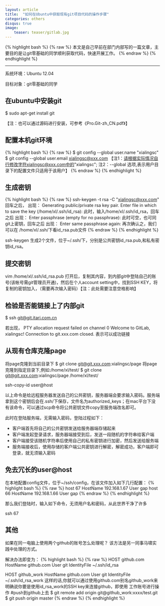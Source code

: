 ```yaml
---
layout: article
title:  "如何在Ubuntu中获取现有git项目代码的操作步骤"
categories: others
disqus: true
image:
    teaser: teaser/gitlab.jpg
---
```


{% highlight bash %}
{% raw %}
本文是自己早前在部门内部写的一篇文章，主要目的是让git零基础的同学顺利获取代码，快速开展工作。
{% endraw %}
{% endhighlight %} 

---

系统环境：Ubuntu 12.04

目标对象：git零基础的同学

## 在ubuntu中安装git

$ sudo apt-get install git

【注：也可以通过源码进行安装，可参考《Pro.Git-zh_CN.pdf》】

## 配置本机git环境

{% highlight bash %}
{% raw %}
$ git config --global user.name "xialingsc"
$ git config --global user.email xialingsc@xxx.com
【注1：请根据实际情况自行修改字符xialingsc@xxx.com中的"xialingsc";
注2：--global 选项,表示用户目录下的配置文件只适用于该用户】
{% endraw %}
{% endhighlight %}

## 生成密钥

{% highlight bash %}
{% raw %}
ssh-keygen -t rsa -C "xialingsc@xxx.com"
回车之后，
出现：
Generating public/private rsa key pair.
Enter file in which to save the key (/home/xl/.ssh/id_rsa):
此时，输入/home/xl/.ssh/id_rsa，回车之后
出现：
Enter passphrase (empty for no passphrase):
此时可空，也可同git上密钥，回车之后
出现：
Enter same passphrase again:
再次确认之，我们可以在 /home/xl/.ssh/下看id_rsa.pub文件
{% endraw %}
{% endhighlight %}

ssh-keygen 生成2个文件，位于~/.ssh/下，分别是公共密钥id_rsa.pub,和私有密钥id_rsa。

## 提交密钥

vim /home/xl/.ssh/id_rsa.pub 打开后，复制其内容，到内部git中登陆自己的账号(该帐号需git管理员开通)，然后在个人account setting中，找到SSH KEY，将复制的密钥加入，（需要再次输入密码）【注：此处需要注意空格影响】

## 检验是否能链接上了内部git

$ ssh git@git.itari.com.cn 

若出现，
PTY allocation request failed on channel 0
Welcome to GitLab, xialingsc!
Connection to git.xxx.com closed.
表示可以成功链接

## 从现有仓库克隆page

将page克隆到当前目录下
$ git clone git@git.xxx.com:xialingsc/page 
将page克隆到指定目录下,例如:/home/xl/test/
$ git clone git@git.xxx.com:xialingsc/page /home/xl/test/

ssh-copy-id user@host

以上命令是给远程服务器发送自己的公共密钥，服务器端会要求输入密码。服务端拿到这个密钥后会在.ssh/下保存，文件名为authorized_keys；在mac平台下没有该命令，可以通过scp命令将公共密钥文件copy至服务端改名即可。

此时在登陆服务端，无需输入密码，登陆过程如下：

- 客户端首先将自己的公共密钥发送给服务器端存储起来
- 客户端发起登录请求，服务器端接受到后，发送一段随机的字符串给客户端
- 客户端接受该随机字符串后使用自己的私有密钥进行加密，然后发送给服务端
- 服务端接收后，使用存储的客户端公共密钥进行解密，解密成功，客户端即可登录，就无须输入密码

## 免去冗长的user@host

在本地配置config文件，位于~/ssh/config，在该文件加入如下几行配置：
{% highlight bash %}
{% raw %}
host 67
    HostName 192.168.1.67
    User gap
host 66
    HostName 192.168.1.66
    User gap
{% endraw %}
{% endhighlight %}

那么我们登陆时，输入如下命令，无须用户名和密码，从此世界干净了许多

ssh 67

## 其他

如果在同一电脑上使用两个github的账号怎么处理呢？ 该方法是另一同事马啸实践中处理的方式。

解决办法即变为：
{% highlight bash %}
{% raw %}
HOST github.com
    HostName github.com
    User git
    IdentityFile ~/.ssh/id_rsa

HOST github_work
    HostName github.com
    User git
    IdentityFile ~/.ssh/id_rsa_work
这样的话,你就可以通过使用github.com别名github_work来明确说你要是使用id_rsa_work的SSH key来连接github，即使用
工作账号进行操作
#push到github上去
$ git remote add origin git@github_work:xxxx/test.git
$ git push origin master
{% endraw %}
{% endhighlight %}

